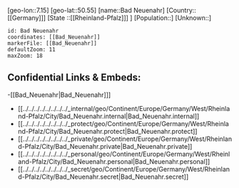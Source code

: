﻿---
location: [50.55,7.15]
mapzoom: [7,12] 
mapmarker: city 
type: City
tags:
- geo/City


SpocWebEntityId: 28967
isDeleted: false
confidential: public

---
[geo-lon::7.15]
[geo-lat::50.55]
[name::Bad Neuenahr]
[Country::[[Germany]]]
[State ::[[Rheinland-Pfalz]]] ]
[Population::]
[Unknown::]


```leaflet
id: Bad Neuenahr
coordinates: [[Bad_Neuenahr]]
markerFile: [[Bad_Neuenahr]]
defaultZoom: 11 
maxZoom: 18
```


## Confidential Links & Embeds: 
-[[Bad_Neuenahr|Bad_Neuenahr]]] 
- [[../../../../../../../../_internal/geo/Continent/Europe/Germany/West/Rheinland-Pfalz/City/Bad_Neuenahr.internal|Bad_Neuenahr.internal]] 
- [[../../../../../../../../_protect/geo/Continent/Europe/Germany/West/Rheinland-Pfalz/City/Bad_Neuenahr.protect|Bad_Neuenahr.protect]] 
- [[../../../../../../../../_private/geo/Continent/Europe/Germany/West/Rheinland-Pfalz/City/Bad_Neuenahr.private|Bad_Neuenahr.private]] 
- [[../../../../../../../../_personal/geo/Continent/Europe/Germany/West/Rheinland-Pfalz/City/Bad_Neuenahr.personal|Bad_Neuenahr.personal]] 
- [[../../../../../../../../_secret/geo/Continent/Europe/Germany/West/Rheinland-Pfalz/City/Bad_Neuenahr.secret|Bad_Neuenahr.secret]] 
